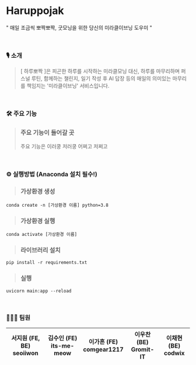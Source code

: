 # Haruppojak
" 매일 조금씩 뽀짝뽀짝, 굿모닝을 위한 당신의 미라클이브닝 도우미 "

<br>

### 🎙️ 소개
> [ 하루뽀짝 ]은 피곤한 하루를 시작하는 미라클모닝 대신, 하루를 마무리하며 퍼스널 루틴, 함께하는 챌린지, 일기 작성 후 AI 답장 등의 매일의 의미있는 마무리를 책임지는 '미라클이브닝' 서비스입니다.

<br>

### 🛠️ 주요 기능
> ### 주요 기능이 들어갈 곳
> 주요 기능은 이러쿵 저러쿵 어쩌고 저쩌고

<br>

### ⚙️ 실행방법 (Anaconda 설치 필수!)
> ### 가상환경 생성
```shell
conda create -n [가상환경 이름] python=3.8
```
> ### 가상환경 실행
```shell
conda activate [가상환경 이름]
```
> ### 라이브러리 설치
```shell
pip install -r requirements.txt
```
> ### 실행
```shell
uvicorn main:app --reload
```

<br>

### 🧑🏻‍💻 팀원
<!-- | 이미지 | 이미지 | 이미지 | 이미지 | 이미지 |
|:--:|:--:|:--:|:--:|:--:| -->
| 서지원 (FE, BE) <br> seoiiwon | 김수인 (FE) <br> its-me-meow | 이가흔 (FE) <br> comgear1217 | 이우찬 (BE) <br> Gromit-IT | 이채현 (BE) <br> codwix |
|:--:|:--:|:--:|:--:|:--:|


